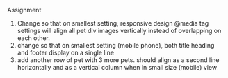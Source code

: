 Assignment

1. Change so that on smallest setting, responsive design @media tag settings will align all pet div images vertically instead of overlapping on each other.
2. change so that on smallest setting (mobile phone), both title heading and footer display on a single line
3. add another row of pet with 3 more pets. should align as a second line horizontally and as a vertical column when in small size (mobile) view
